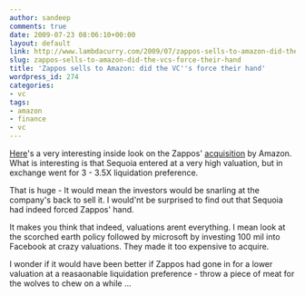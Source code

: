 ```yaml
---
author: sandeep
comments: true
date: 2009-07-23 08:06:10+00:00
layout: default
link: http://www.lambdacurry.com/2009/07/zappos-sells-to-amazon-did-the-vcs-force-their-hand/
slug: zappos-sells-to-amazon-did-the-vcs-force-their-hand
title: 'Zappos sells to Amazon: did the VC''s force their hand'
wordpress_id: 274
categories:
- vc
tags:
- amazon
- finance
- vc
---
```


[Here](http://www.pehub.com/45388/zappos-ceo-wanted-to-stay-independent-sequoia-wanted-liquidity%E2%80%94sources/)'s a very interesting inside look on the Zappos' [acquisition](http://blogs.zappos.com/ceoletter) by Amazon. What is interesting is that Sequoia entered at a very high valuation, but in exchange went for 3 - 3.5X liquidation preference.

That is huge - It would mean the investors would be snarling at the company's back to sell it. I would'nt be surprised to find out that Sequoia had indeed forced Zappos' hand.

It makes you think that indeed, valuations arent everything. I mean look at the scorched earth policy followed by microsoft by investing 100 mil into Facebook at crazy valuations. They made it too expensive to acquire.

I wonder if it would have been better if Zappos had gone in for a lower valuation at a reasaonable liquidation preference - throw a piece of meat for the wolves to chew on a while ...
